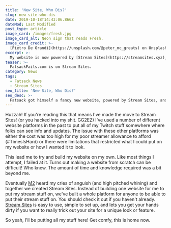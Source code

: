 ```yaml
---
title: 'New Site, Who Dis?'
slug: new-site-who-dis
date: 2019-10-18T14:43:06.866Z
dateMod: Last Modified
post_type: article
image_card: /images/fresh.jpg
image_card_alt: Neon sign that reads Fresh.
image_card_credit: >-
  [Pietro De Grandi](https://unsplash.com/@peter_mc_greats) on Unsplash
excerpt: >-
  My website is now powered by [Stream Sites](https://streamsites.xyz), which you should totally check out if you're looking for a easy to use platform to establish your web presence and get eyeballs on your Twitch channel.
teaser: >-
  FatsackFails.com is on Stream Sites.
category: News
tags:
  - Fatsack News
  - Stream Sites
seo_title: 'New Site, Who Dis?'
seo_desc: >-
  Fatsack got himself a fancy new website, powered by Stream Sites, and he wants to tell you more about it.
---
```

Huzzah! If you're reading this that means I've made the move to Stream Sites! (or you hacked into my shit. GG2EZ) I've used a number of different website platforms in the past to put all of my Twitch stuff somewhere where folks can see info and updates. The issue with these other platforms was either the cost was too high for my poor streamer allowance to afford (#TimesIsHard) or there were limitations that restricted what I could put on my website or how I wanted it to look.

This lead me to try and build my website on my own. Like most things I attempt, I failed at it. Turns out making a website from scratch can be difficult! Who knew. The amount of time and knowledge required was a bit beyond me.

Eventually <a href="https://m2creates.com" target="_blank">M2</a> heard my cries of anguish (and high pitched whining) and together we created Stream Sites. Instead of building one website for me to put my stream stuff on, we've built a whole platform for anyone to be able to put their stream stuff on. You should check it out if you haven't already. <a href="https://streamsites.xyz" target="_blank">Stream Sites</a> is easy to use, simple to set up, and lets you get your hands dirty if you want to really trick out your site for a unique look or feature.

So yeah, I'll be putting all my stuff here! Get comfy, this is home now.
